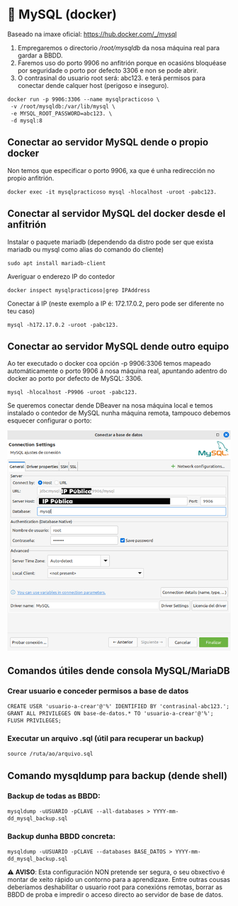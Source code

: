 # 🧾 MySQL (docker)

Baseado na imaxe oficial: <https://hub.docker.com/_/mysql>

1. Empregaremos o directorio */root/mysqldb* da nosa máquina real para gardar a BBDD.
2. Faremos uso do porto 9906 no anfitrión porque en ocasións bloquéase por seguridade o porto por defecto 3306 e non se pode abrir.
3. O contrasinal do usuario root será: abc123. e terá permisos para conectar dende calquer host (perigoso e inseguro).

~~~~
docker run -p 9906:3306 --name mysqlpracticoso \
 -v /root/mysqldb:/var/lib/mysql \
 -e MYSQL_ROOT_PASSWORD=abc123. \
 -d mysql:8
~~~~

## Conectar ao servidor MySQL dende o propio docker

Non temos que especificar o porto 9906, xa que é unha redirección no propio anfitrión.

~~~~
docker exec -it mysqlpracticoso mysql -hlocalhost -uroot -pabc123.
~~~~

## Conectar al servidor MySQL del docker desde el anfitrión

Instalar o paquete mariadb (dependendo da distro pode ser que exista mariadb ou mysql como alias do comando do cliente)

~~~~
sudo apt install mariadb-client
~~~~

Averiguar o enderezo IP do contedor

~~~~
docker inspect mysqlpracticoso|grep IPAddress
~~~~

Conectar á IP (neste exemplo a IP é: 172.17.0.2, pero pode ser diferente no teu caso)

~~~~
mysql -h172.17.0.2 -uroot -pabc123.
~~~~

## Conectar ao servidor MySQL dende outro equipo

Ao ter executado o docker coa opción -p 9906:3306 temos mapeado automáticamente o porto 9906 á nosa máquina real, apuntando adentro do docker ao porto por defecto de MySQL: 3306.

~~~~
mysql -hlocalhost -P9906 -uroot -pabc123.
~~~~

Se queremos conectar dende DBeaver na nosa máquina local e temos instalado o contedor de MySQL nunha máquina remota, tampouco debemos esquecer configurar o porto:


![Configuración DBeaver](images/mysql-server-docker/dbeaver.png "Opciones de conexión en DBeaver")

## Comandos útiles dende consola MySQL/MariaDB

### Crear usuario e conceder permisos a base de datos

~~~~
CREATE USER 'usuario-a-crear'@'%' IDENTIFIED BY 'contrasinal-abc123.';
GRANT ALL PRIVILEGES ON base-de-datos.* TO 'usuario-a-crear'@'%';
FLUSH PRIVILEGES;
~~~~

### Executar un arquivo .sql (útil para recuperar un backup)

~~~~
source /ruta/ao/arquivo.sql
~~~~

## Comando mysqldump para backup (dende shell)

### Backup de todas as BBDD:

~~~~
mysqldump -uUSUARIO -pCLAVE --all-databases > YYYY-mm-dd_mysql_backup.sql
~~~~

### Backup dunha BBDD concreta:

~~~~
mysqldump -uUSUARIO -pCLAVE --databases BASE_DATOS > YYYY-mm-dd_mysql_backup.sql
~~~~

⚠️ **AVISO**: Esta configuración NON pretende ser segura, o seu obxectivo é montar de xeito rápido un contorno para a aprendizaxe. Entre outras cousas deberíamos deshabilitar o usuario root para conexións remotas, borrar as BBDD de proba e impredir o acceso directo ao servidor de base de datos.
